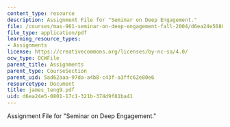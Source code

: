 ```yaml
---
content_type: resource
description: Assignment File for "Seminar on Deep Engagement."
file: /courses/mas-961-seminar-on-deep-engagement-fall-2004/d6ea24e5080117c1321b374d9f81ba41_james_teng9.pdf
file_type: application/pdf
learning_resource_types:
- Assignments
license: https://creativecommons.org/licenses/by-nc-sa/4.0/
ocw_type: OCWFile
parent_title: Assignments
parent_type: CourseSection
parent_uid: 5ad62aaa-97da-a4b8-c43f-a3ffc62e80e6
resourcetype: Document
title: james_teng9.pdf
uid: d6ea24e5-0801-17c1-321b-374d9f81ba41
---
```

Assignment File for "Seminar on Deep Engagement."